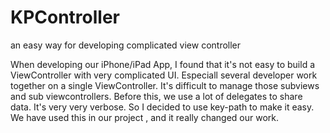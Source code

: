KPController
============

an easy way for developing complicated view controller

When developing our iPhone/iPad App, I found that it's not easy to build a ViewController with very complicated UI. Especiall several developer work together on a single ViewController. It's difficult to manage those subviews and sub viewcontrollers. Before this, we use a lot of delegates to share data. It's very very verbose.  So I decided to use key-path to make it easy.  We have used this in our project , and it really changed our work.

